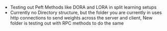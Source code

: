 - Testing out Peft Methods like DORA and LORA in split learning setups
- Currently no Directory structure, but the folder you are currently in uses http connections to send weights across the server and client, New folder is testing out with RPC methods to do the same

